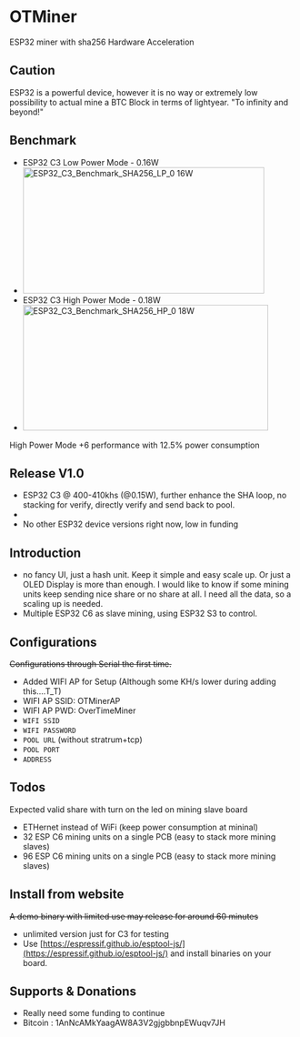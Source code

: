 # OTMiner
ESP32 miner with sha256 Hardware Acceleration

## Caution
ESP32 is a powerful device, however it is no way or extremely low possibility to actual mine a BTC Block in terms of lightyear. "To infinity and beyond!"

## Benchmark
- ESP32 C3 Low Power Mode - 0.16W
- <img width="424" height="222" alt="ESP32_C3_Benchmark_SHA256_LP_0 16W" src="https://github.com/user-attachments/assets/015d1b74-52f9-47f0-a5d2-c63fb527512d" />
- ESP32 C3 High Power Mode - 0.18W
- <img width="431" height="221" alt="ESP32_C3_Benchmark_SHA256_HP_0 18W" src="https://github.com/user-attachments/assets/cd663d64-37b1-4df8-85a8-46cb10ef4ec2" />
High Power Mode +6 performance with 12.5% power consumption

## Release V1.0
- ESP32 C3 @ 400-410khs (@0.15W), further enhance the SHA loop, no stacking for verify, directly verify and send back to pool.
-
- No other ESP32 device versions right now, low in funding


## Introduction
- no fancy UI, just a hash unit. Keep it simple and easy scale up. Or just a OLED Display is more than enough. I would like to know if some mining units keep sending nice share or no share at all. I need all the data, so a scaling up is needed.
- Multiple ESP32 C6 as slave mining, using ESP32 S3 to control.

## Configurations
~~Configurations through Serial the first time.~~
- Added WIFI AP for Setup (Although some KH/s lower during adding this....T_T)
- WIFI AP SSID: OTMinerAP
- WIFI AP PWD: OverTimeMiner
- `WIFI SSID`
- `WIFI PASSWORD`
- `POOL URL` (without stratrum+tcp)
- `POOL PORT`
- `ADDRESS`

## Todos
Expected valid share with turn on the led on mining slave board
- ETHernet instead of WiFi (keep power consumption at mininal)
- 32 ESP C6 mining units on a single PCB (easy to stack more mining slaves)
- 96 ESP C6 mining units on a single PCB (easy to stack more mining slaves)


## Install from website
~~A demo binary with limited use may release for around 60 minutes~~
- unlimited version just for C3 for testing
- Use [https://espressif.github.io/esptool-js/](https://espressif.github.io/esptool-js/) and install binaries on your board.

## Supports & Donations
- Really need some funding to continue
- Bitcoin : 1AnNcAMkYaagAW8A3V2gjgbbnpEWuqv7JH


